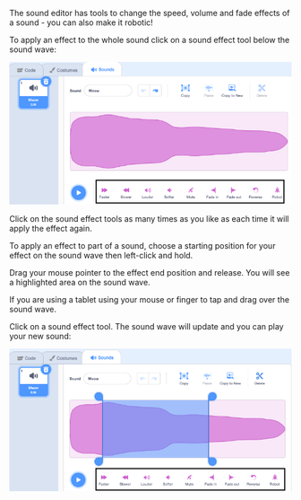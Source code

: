 The sound editor has tools to change the speed, volume and fade effects of a sound - you can also make it robotic!

To apply an effect to the whole sound click on a sound effect tool below the sound wave:

![The sound effect tools highlighted.](images/sound-effect-whole.png)

Click on the sound effect tools as many times as you like as each time it will apply the effect again.

To apply an effect to part of a sound, choose a starting position for your effect on the sound wave then left-click and hold.

Drag your mouse pointer to the effect end position and release. You will see a highlighted area on the sound wave.

If you are using a tablet using your mouse or finger to tap and drag over the sound wave.

Click on a sound effect tool. The sound wave will update and you can play your new sound:

![The sound wave in the Sound editor with the middle section highlighted.](images/trim-sound.png)

